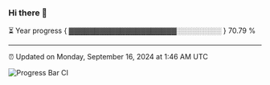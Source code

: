 ### Hi there 👋

⏳ Year progress { ▓▓▓▓▓▓▓▓▓▓▓▓▓▓▓▓▓▓▓▓▓░░░░░░░░░ } 70.79 %

---

⏰ Updated on Monday, September 16, 2024 at 1:46 AM UTC

![Progress Bar CI](https://github.com/arthurbuhl/arthurbuhl/workflows/Progress%20Bar%20CI/badge.svg)
